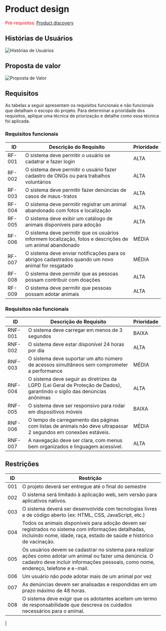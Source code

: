 # Product design

<span style="color:red">Pré-requisitos: <a href="02-Product-discovery.md"> Product discovery</a></span>

## Histórias de Usuários

![Histórias de Usuários](https://github.com/user-attachments/assets/a42468cc-1f30-4c05-b3ca-0040304c42a0)


## Proposta de valor

![Proposta de Valor](https://github.com/user-attachments/assets/a6f7a930-60b9-4e3b-8833-3a401e3019a2)

## Requisitos

As tabelas a seguir apresentam os requisitos funcionais e não funcionais que detalham o escopo do projeto. Para determinar a prioridade dos requisitos, aplique uma técnica de priorização e detalhe como essa técnica foi aplicada.

### Requisitos funcionais

| ID     | Descrição do Requisito                                   | Prioridade |
| ------ | -------------------------------------------------------- | ---------- |
| RF-001 | O sistema deve permitir o usuário se cadatrar e fazer login | ALTA       |
| RF-002 | O sistema deve permitir o usuário fazer cadastro de ONGs ou para trabalhos voluntários | ALTA     |
| RF-003 | O sistema deve permitir fazer denúncias de casos de maus-tratos | ALTA       |
| RF-004 | O sistema deve permitir registrar um animal abandonado com fotos e localização | ALTA       |
| RF-005 | O sistema deve exibir um catálogo de animais disponíveis para adoção | ALTA       |
| RF-006 | O sistema deve permitir que os usuários informem localização, fotos e descrições de um animal abandonado | MÉDIA      |
| RF-007 | O sistema deve enviar notificações para os abrigos cadastrados quando um novo animal for resgatado | MÉDIA       |
| RF-008 | O sistema deve permitir que as pessoas possam contribuir com doações | ALTA   |
| RF-009 | O sistema deve permitir que pessoas possam adotar animais  | ALTA       |

### Requisitos não funcionais

| ID      | Descrição do Requisito                                                              | Prioridade |
| ------- | ------------------------------------------------------------------------------------- | ---------- |
| RNF-001 | O sistema deve carregar em menos de 3 segundos | BAIXA    |
| RNF-002 | O sistema deve estar disponível 24 horas por dia | ALTA      |
| RNF-003 | O sistema deve suportar um alto número de acessos simultâneos sem comprometer a performance | MÉDIA     |
| RNF-004 | O sistema deve seguir as diretrizes da LGPD (Lei Geral de Proteção de Dados), garantindo o sigilo das denúncias anônimas | ALTA     |
| RNF-005 | O sistema deve ser responsivo para rodar em dispositivos móveis | BAIXA    |
| RNF-006 | O tempo de carregamento das páginas com listas de animais não deve ultrapassar 2 segundos em conexões estáveis.  | MÉDIA     |
| RNF-007 | A navegação deve ser clara, com menus bem organizados e linguagem acessível. | ALTA     |



## Restrições

|ID| Restrição                                             |
|--|-------------------------------------------------------|
|001| O projeto deverá ser entregue até o final do semestre |
|002| O sistema será limitado à aplicação web, sem versão para aplicativos nativos.  |
|003| O sistema deverá ser desenvolvida com tecnologias livres e de código aberto (ex: HTML, CSS, JavaScript, etc.) |
|004| Todos os animais disponíveis para adoção devem ser registrados no sistema com informações detalhadas, incluindo nome, idade, raça, estado de saúde e histórico de vacinação.  |
|005| Os usuários devem se cadastrar no sistema para realizar ações como adotar um animal ou fazer uma denúncia. O cadastro deve incluir informações pessoais, como nome, endereço, telefone e e-mail. |
|006| Um usuário não pode adotar mais de um animal por vez  |
|007| As denúncias devem ser analisadas e respondidas em um prazo máximo de 48 horas.  |
|008| O sistema deve exigir que os adotantes aceitem um termo de responsabilidade que descreva os cuidados necessários para o animal.
  |
